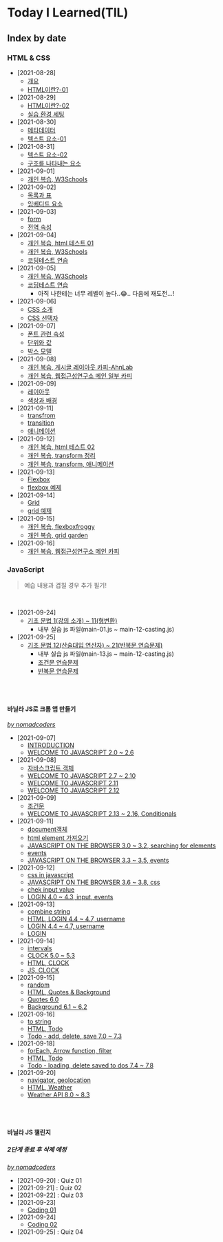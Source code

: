 # Today I Learned(TIL)

## Index by date
### HTML & CSS
- [2021-08-28]
  - [개요](./html/00_html-summary.md#%EA%B0%9C%EC%9A%94)
  - [HTML이란?-01](./html/00_html-summary.md#html%EC%9D%B4%EB%9E%80-01)
- [2021-08-29]
  - [HTML이란?-02](./html/00_html-summary.md#html%EC%9D%B4%EB%9E%80-02)
  - [실습 환경 세팅](./html/210829_index.html)
- [2021-08-30]
  - [메타데이터](./html/00_html-summary.md#%EB%A9%94%ED%83%80%EB%8D%B0%EC%9D%B4%ED%84%B0)
  - [텍스트 요소-01](./html/00_html-summary.md#%ED%85%8D%EC%8A%A4%ED%8A%B8-%EC%9A%94%EC%86%8C-01)
- [2021-08-31]
  - [텍스트 요소-02](./html/00_html-summary.md#%ED%85%8D%EC%8A%A4%ED%8A%B8-%EC%9A%94%EC%86%8C-02)
  - [구조를 나타내는 요소](./html/00_html-summary.md#%EA%B5%AC%EC%A1%B0%EB%A5%BC-%EB%82%98%ED%83%80%EB%82%B4%EB%8A%94-%EC%9A%94%EC%86%8C)
- [2021-09-01]
  - [개인 복습, W3Schools](./html/210901_html-review.html)
- [2021-09-02]
  - [목록과 표](./html/00_html-summary.md#%EB%AA%A9%EB%A1%9D%EA%B3%BC-%ED%91%9C)
  - [임베디드 요소](./html/00_html-summary.md#%EC%9E%84%EB%B2%A0%EB%94%94%EB%93%9C-%EC%9A%94%EC%86%8C)
- [2021-09-03]
  - [form](./html/00_html-summary.md#form)
  - [전역 속성](./html/00_html-summary.md#%EC%A0%84%EC%97%AD-%EC%86%8D%EC%84%B1)
- [2021-09-04]
  - [개인 복습, html 테스트 01](./html/210904_html-test.html)
  - [개인 복습, W3Schools](./html/210904_html-review.html)
  - [코딩테스트 연습](./html/210904_coding-test.js)
- [2021-09-05]
  - [개인 복습, W3Schools](./html/210905_html-review.html)
  - [코딩테스트 연습](./html/210905_coding-test.js)
    - 아직 나한테는 너무 레벨이 높다..😂.. 다음에 재도전...!
- [2021-09-06]
  - [CSS 소개](./html/00_html-summary.md#CSS-%EC%86%8C%EA%B0%9C)
  - [CSS 선택자](./html/00_html-summary.md#CSS-%EC%84%A0%ED%83%9D%EC%9E%90)
- [2021-09-07]
  - [폰트 관련 속성](./html/00_html-summary.md#%ED%8F%B0%ED%8A%B8-%EA%B4%80%EB%A0%A8-%EC%86%8D%EC%84%B1)
  - [단위와 값](./html/00_html-summary.md#%EB%8B%A8%EC%9C%84%EC%99%80-%EA%B0%92)
  - [박스 모델](./html/00_html-summary.md#%EB%B0%95%EC%8A%A4-%EB%AA%A8%EB%8D%B8)
- [2021-09-08]
  - [개인 복습, 게시글 레이아웃 카피-AhnLab](./html/_project/01_ahn/210908_example-ahnlab.html)
  - [개인 복습, 웹접근성연구소 메인 일부 카피](./html/_project/02_wah/210908_example-wah.html)
- [2021-09-09]
  - [레이아웃](./html/00_html-summary.md#%EB%A0%88%EC%9D%B4%EC%95%84%EC%9B%83)
  - [색상과 배경](./html/00_html-summary.md#%EC%83%89%EC%83%81%EA%B3%BC-%EB%B0%B0%EA%B2%BD)
- [2021-09-11]
  - [transfrom](./html/00_html-summary.md#transform)
  - [transition](./html/00_html-summary.md#transition)
  - [애니메이션](./html/00_html-summary.md#%EC%95%A0%EB%8B%88%EB%A9%94%EC%9D%B4%EC%85%98)
- [2021-09-12]
  - [개인 복습, html 테스트 02](./html/210912_html-test.html)
  - [개인 복습, transform 정리](./html/210912_html-transform.html)
  - [개인 복습, transform, 애니메이션](./html/210912_html-cube.html)
- [2021-09-13]
  - [Flexbox](./html/00_html-summary.md#Flexbox)
  - [flexbox 예제](./html/210913_css-21_flexbox.html)
- [2021-09-14]
  - [Grid](./html/00_html-summary.md#Grid)
  - [grid 예제](./html/210914_css-22_grid.html)
- [2021-09-15]
  - [개인 복습, flexboxfroggy](./html/210915_html-flexboxfroggy.md)
  - [개인 복습, grid garden](./html/210915_html-gridgarden.md)
- [2021-09-16]
  - [개인 복습, 웹접근성연구소 메인 카피](./html/_project/03_wah-responsive/index.html)

### JavaScript
> 예습 내용과 겹칠 경우 추가 필기!
<br>

- [2021-09-24]
  - [기초 문법 1(강의 소개) ~ 11(형변환)](./javascript/00_javascript-summary.md#JavaScript%3F)
    - 내부 실습 js 파일(main-01.js ~ main-12-casting.js)
- [2021-09-25]
  - [기초 문법 12(산술대입 연산자) ~ 21(반복문 연습문제)](./javascript/00_javascript-summary.md#JavaScript%3F)
    - 내부 실습 js 파일(main-13.js ~ main-12-casting.js)
    - [조건문 연습문제](./javascript/15-test.js)
    - [반복문 연습문제](./javascript/16-test.js)
<br>
<br>

#### 바닐라 JS로 크롬 앱 만들기
<cite><a href="https://nomadcoders.co/javascript-for-beginners">by nomadcoders</a></cite>
<br>

- [2021-09-07]
  - [INTRODUCTION](./javascript/00_javascript-summary.md#JavaScript%3F)
  - [WELCOME TO JAVASCRIPT 2.0 ~ 2.6](./javascript/project-momentum/01_practice.js)
- [2021-09-08]
  - [자바스크립트 객체](./javascript/00_javascript-summary.md#Function)
  - [WELCOME TO JAVASCRIPT 2.7 ~ 2.10](./javascript/project-momentum/02_practice.js)
  - [WELCOME TO JAVASCRIPT 2.11](./javascript/project-momentum/03_practice-calculator.js)
  - [WELCOME TO JAVASCRIPT 2.12](./javascript/project-momentum/04_practice.js)
- [2021-09-09]
  - [조건문](./javascript/00_javascript-summary.md#Conditionals)
  - [WELCOME TO JAVASCRIPT 2.13 ~ 2.16, Conditionals](./javascript/project-momentum/05_practice.js)
- [2021-09-11]
  - [document객체](./javascript/00_javascript-summary.md#Document)
  - [html element 가져오기](./javascript/00_javascript-summary.md#getElement)
  - [JAVASCRIPT ON THE BROWSER 3.0 ~ 3.2, searching for elements](./javascript/project-momentum/06_practice.js)
  - [events](./javascript/00_javascript-summary.md#events)
  - [JAVASCRIPT ON THE BROWSER 3.3 ~ 3.5, events](./javascript/project-momentum/07_practice.js)
- [2021-09-12]
  - [css in javascript](./javascript/00_javascript-summary.md#css-in-javascript)
  - [JAVASCRIPT ON THE BROWSER 3.6 ~ 3.8, css](./javascript/project-momentum/08_practice.js)
  - [chek input value](./javascript/00_javascript-summary.md#check-input-value)
  - [LOGIN 4.0 ~ 4.3, input, events](./javascript/project-momentum/09_practice.js)
- [2021-09-13]
  - [combine string](./javascript/00_javascript-summary.md#combine-string)
  - [HTML, LOGIN 4.4 ~ 4.7, username](./javascript/project-momentum/test2.html)
  - [LOGIN 4.4 ~ 4.7, username](./javascript/project-momentum/10_practice.js)
  - [LOGIN](./javascript/project-momentum/momentum/js/greetings.js)
- [2021-09-14]
  - [intervals](./javascript/00_javascript-summary.md#intervals)
  - [CLOCK 5.0 ~ 5.3](./javascript/project-momentum/11_practice.js)
  - [HTML, CLOCK](./javascript/project-momentum/momentum/index.html)
  - [JS, CLOCK](./javascript/project-momentum/momentum/js/clock.js)
- [2021-09-15]
  - [random](./javascript/00_javascript-summary.md#random)
  - [HTML, Quotes & Background](./javascript/project-momentum/momentum/index.html)
  - [Quotes 6.0](./javascript/project-momentum/momentum/js/quotes.js)
  - [Background 6.1 ~ 6.2](./javascript/project-momentum/momentum/js/background.js)
- [2021-09-16]
  - [to string](./javascript/00_javascript-summary.md#object-to-string)
  - [HTML, Todo](./javascript/project-momentum/momentum/index.html)
  - [Todo - add, delete, save 7.0 ~ 7.3](./javascript/project-momentum/momentum/js/todo.js)
- [2021-09-18]
  - [forEach, Arrow function, filter](./javascript/00_javascript-summary.md#forEach)
  - [HTML, Todo](./javascript/project-momentum/momentum/index.html)
  - [Todo - loading, delete saved to dos 7.4 ~ 7.8](./javascript/project-momentum/momentum/js/todo.js)
- [2021-09-20]
  - [navigator, geolocation](./javascript/00_javascript-summary.md#geolocation)
  - [HTML, Weather](./javascript/project-momentum/momentum/index.html)
  - [Weather API 8.0 ~ 8.3](./javascript/project-momentum/momentum/js/todo.js)
<br>
<br>

#### 바닐라 JS 챌린지
##### 2단계 종료 후 삭제 예정
<cite><a href="https://nomadcoders.co/vanillajs-challenge">by nomadcoders</a></cite>
<br>

- [2021-09-20] : Quiz 01
- [2021-09-21] : Quiz 02
- [2021-09-22] : Quiz 03
- [2021-09-23]
  - [Coding 01](./javascript/challenge-vanilla/210923/index.html)
- [2021-09-24]
  - [Coding 02](./javascript/challenge-vanilla/210924/index.html)
- [2021-09-25] : Quiz 04

<!-- 
띄어쓰기는 + 대신 - 로 적용
인코더 : %EA%B5%AC%EC%A1%B0%EB%A5%BC+%EB%82%98%ED%83%80%EB%82%B4%EB%8A%94+%EC%9A%94%EC%86%8C
git : %EA%B5%AC%EC%A1%B0%EB%A5%BC-%EB%82%98%ED%83%80%EB%82%B4%EB%8A%94-%EC%9A%94%EC%86%8C
 -->
